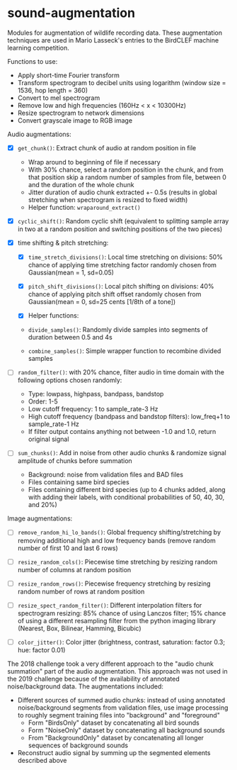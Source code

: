 # sound-augmentation
Modules for augmentation of wildlife recording data. These augmentation techniques are used in Mario Lasseck's entries to the BirdCLEF machine learning competition.

Functions to use:
* Apply short-time Fourier transform
* Transform spectrogram to decibel units using logarithm (window size = 1536, hop length = 360)
* Convert to mel spectrogram
* Remove low and high frequencies (160Hz < x < 10300Hz)
* Resize spectrogram to network dimensions
* Convert grayscale image to RGB image

Audio augmentations:

* [X] ```get_chunk()```: Extract chunk of audio at random position in file
     * Wrap around to beginning of file if necessary
     * With 30% chance, select a random position in the chunk, and from that position skip a random number of samples from file, between 0 and the duration of the whole chunk
     * Jitter duration of audio chunk extracted +- 0.5s (results in global stretching when spectrogram is resized to fixed width)
     * Helper function: ```wraparound_extract()```

* [X]  ```cyclic_shift()```: Random cyclic shift (equivalent to splitting sample array in two at a random position and switching positions of the two pieces)

* [X] time shifting & pitch stretching:

    * [X]  ```time_stretch_divisions()```: Local time stretching on divisions: 50% chance of applying time stretching factor randomly chosen from Gaussian(mean = 1, sd=0.05) 

    * [X]  ```pitch_shift_divisions()```: Local pitch shifting on divisions: 40% chance of applying pitch shift offset randomly chosen from Gaussian(mean = 0, sd=25 cents [1/8th of a tone])


    * [X] Helper functions:
    * ```divide_samples()```:  Randomly divide samples into segments of duration between 0.5 and 4s

    * ```combine_samples()```:  Simple wrapper function to recombine divided samples


* [ ]  ```random_filter()```: with 20% chance, filter audio in time domain with the following options chosen randomly: 
      * Type: lowpass, highpass, bandpass, bandstop 
      * Order: 1-5
      * Low cutoff frequency: 1 to sample_rate-3 Hz
      * High cutoff frequency (bandpass and bandstop filters): low_freq+1 to sample_rate-1 Hz
      * If filter output contains anything not between -1.0 and 1.0, return original signal
    
* [ ] ```sum_chunks()```: Add in noise from other audio chunks & randomize signal amplitude of chunks before summation
    * Background: noise from validation files and BAD files
    * Files containing same bird species
    * Files containing different bird species (up to 4 chunks added, along with adding their labels, with conditional probabilities of 50, 40, 30, and 20%)
   
    
Image augmentations:
* [ ] ```remove_random_hi_lo_bands()```: Global frequency shifting/stretching by removing additional high and low frequency bands (remove random number of first 10 and last 6 rows)

* [ ] ```resize_random_cols()```: Piecewise time stretching by resizing random number of columns at random position

* [ ] ```resize_random_rows()```: Piecewise frequency stretching by resizing random number of rows at random position

* [ ] ```resize_spect_random_filter()```: Different interpolation filters for spectrogram resizing: 85% chance of using Lanczos filter; 15% chance of using a different resampling filter from the python imaging library (Nearest, Box, Bilinear, Hamming, Bicubic)

* [ ] ```color_jitter()```: Color jitter (brightness, contrast, saturation: factor 0.3; hue: factor 0.01)

The 2018 challenge took a very different approach to the "audio chunk summation" part of the audio augmentation.  This approach was not used in the 2019 challenge because of the availability of annotated noise/background data. The augmentations included:
* Different sources of summed audio chunks: instead of using annotated noise/background segments from validation files, use image processing to roughly segment training files into "background" and "foreground"
   * Form "BirdsOnly" dataset by concatenating all bird sounds
   * Form "NoiseOnly" dataset by concatenating all background sounds
   * From "BackgroundOnly" dataset by concatenating all longer sequences of background sounds 
* Reconstruct audio signal by summing up the segmented elements described above
